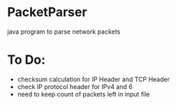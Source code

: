 # PacketParser
java program to parse network packets

# To Do:
* checksum calculation for IP Header and TCP Header
* check IP protocol header for IPv4 and 6
* need to keep count of packets left in input file